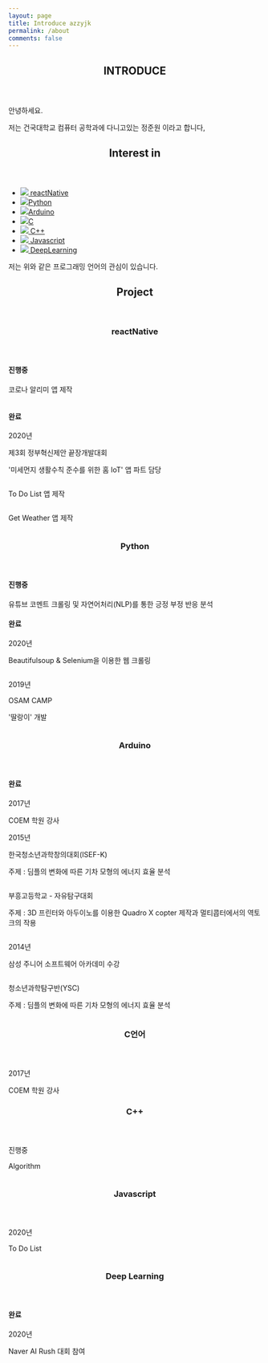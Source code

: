 ```yaml
---
layout: page
title: Introduce azzyjk
permalink: /about
comments: false
---
```


<section class="userMade">
    <header>
        <h2>INTRODUCE</h2>
    </header>
    <div class="content">
        <p>안녕하세요.</p>
        <p>저는 건국대학교 컴퓨터 공학과에 다니고있는 정준원 이라고 합니다,</p>
        <!-- <span class="image main"><img src="images/pic02.jpg" alt="" /></span> -->
    </div>
</section>
<!-- Section -->
<section class="userMade">
    <header>
        <h2>Interest in</h2>
    </header>
    <div class="content">
        <ul class="feature-icons">
            <li class="icon solid"><a href="#reactNative"><img class="userIcon" src="/assets/images/picture/reactNative/react.png"> reactNative</a></li>
            <li class="icon solid"><a href="#python"><img class="userIcon" src="/assets/images/picture/python/python.png">Python</a></li>
            <li class="icon solid"><a href="#arduino"><img class="userIcon" src="/assets/images/picture/arduino/arduino.png">Arduino</a></li>
            <li class="icon solid"><a href="#C"><img class="userIcon" src="/assets/images/picture/c/c.png">C</a></li>
            <li class="icon solid"><a href="#C++"><img class="userIcon" src="/assets/images/picture/cpp/cpp.png"> C++</a></li>
            <li class="icon solid"><a href="#JS"><img class="userIcon" src="/assets/images/picture/javascript/javascript.png"> Javascript</a></li>
            <li class="icon solid"><a href="#deeplearning"><img class="userIcon" src="/assets/images/picture/DeepLearning/DeepLearning.png"> DeepLearning</a></li>
        </ul>
        <p>저는 위와 같은 프로그래밍 언어의 관심이 있습니다.</p>
    </div>
</section>  
<section class="userMade">
    <header>
        <h2>Project</h2>
    </header>
    <div class="content">
        <!-- Section -->
        <section id="reactNative">
            <header>
                <h3>reactNative</h3>
            </header>
            <div class="content">
                <div>
                    <!-- <h4>진행중</h4> -->
                    <h4>진행중</h4>
                    <p class="title">코로나 알리미 앱 제작</p>
                    <a href="https://github.com/azzyjk/COVID19"><img class="userPict" src="/assets/images/picture/reactNative/COVID19.png"  alt="" /></a>
                    <h4>완료</h4>
                    <p>2020년</p>
                    <p class="title">제3회 정부혁신제안 끝장개발대회</p>
                    <p class="subject"> '미세먼지 생활수칙 준수를 위한 홈 IoT' 앱 파트 담당 </p>
                    <a href="https://github.com/azzyjk/GovermentHackerton"><img class="userPict" src="/assets/images/picture/reactNative/GovermentHackerton.jpg"  alt="" /></a>
                    <p class="title">To Do List 앱 제작</p>
                    <a href="https://github.com/azzyjk/React-Native/tree/master/TodoList"><img class="userPict" src="/assets/images/picture/reactNative/toDo.png"  alt="" /></a>
                    <p class="title">Get Weather 앱 제작</p>
                    <a href="https://github.com/azzyjk/React-Native/tree/master/getWeather"><img class="userPict" src="/assets/images/picture/reactNative/getWeather.png"  alt="" /></a>
                </div>
            </div>
        </section>
        <!-- Section -->
        <section id="python">
            <header>
                <h3>Python</h3>
            </header>
            <div class="content">
                <div>
                    <h4>진행중</h4>
                    <p class="title">유튜브 코멘트 크롤링 및 자연어처리(NLP)를 통한 긍정 부정 반응 분석</p>
                    <h4>완료</h4>
                    <p>2020년</p>
                    <p class="title">Beautifulsoup & Selenium을 이용한 웹 크롤링</p>
                    <a href="https://github.com/azzyjk/Crawling"><img class="userPict" src="/assets/images/picture/python/selenium.png" alt="" /></a>
                    <p>2019년</p>
                    <p class="title">OSAM CAMP</p>
                    <p class="subject">'딸랑이' 개발</p>
                    <a href="https://azzyjk.github.io/OSAM/"><img class="userPict" src="/assets/images/picture/python/osam.jpeg"  alt="" /></a>
                </div>
            </div>
        </section>
        <!-- Section -->
        <section id="arduino">
            <header>
                <h3>Arduino</h3>
            </header>
            <div class="content">
                <div>
                    <h4> 완료 </h4>
                    <p>2017년</p>
                    <p class="title">COEM 학원 강사</p>
                    <!-- <a href="https://azzyjk.github.io/OSAM/"><img src="images/picture/osam.jpg" alt="" /></a> -->
                    <p>2015년</p>
                    <p class="comp title">한국청소년과학창의대회(ISEF-K)</p>
                    <p class="subject"> 주제 : 딤플의 변화에 따른 기차 모형의 에너지 효율 분석</p>
                    <img class="userPict" src="/assets/images/picture/arduino/KOFAC.gif" alt="" />
                    <p class="comp title">부흥고등학교 - 자유탐구대회</p>
                    <p class="subject"> 주제 : 3D 프린터와 아두이노를 이용한 Quadro X copter 제작과 멀티콥터에서의 역토크의 작용</p>
                    <img class="userPict" src="/assets/images/picture/arduino/puheung.jpg" alt="" />
                    <p> 2014년 </p>
                    <p class="title">삼성 주니어 소프트웨어 아카데미 수강</p>
                    <img class="userPict" src="/assets/images/picture/arduino/juniorSW.jpg" alt="" />
                    <p class="comp title">청소년과학탐구반(YSC)</p>
                    <p class="subject"> 주제 : 딤플의 변화에 따른 기차 모형의 에너지 효율 분석</p>
                    <img class="userPict" src="/assets/images/picture/arduino/KOFAC.gif" alt="" />
                </div>
            </div>
        </section>
        <!-- Section -->
        <section id="C">
            <header>
                <h3>C언어</h3>
            </header>
            <div class="content">
                <div>
                    <p>2017년</p>
                    <p class="title">COEM 학원 강사</p>
                    <!-- <a href="https://azzyjk.github.io/OSAM/"><img src="images/picture/osam.jpg" alt="" /></a> -->
                </div>
            </div>
        </section>
        <!-- Section -->
        <section id="C++">
            <header>
                <h3>C++</h3>
            </header>
            <div class="content">
                <div>
                    <p>진행중</p>
                    <p class="title">Algorithm</p>
                    <a href="https://github.com/azzyjk/Algorithm"><img class="userPict" src="/assets/images/picture/cpp/algorithm.png" alt="" /></a>
                </div>
            </div>
        </section>
        <!-- Section -->
        <section id="JS">
            <header>
                <h3>Javascript</h3>
            </header>
            <div class="content">
                <div>
                    <p>2020년</p>
                    <p class="title">To Do List</p>
                    <a href="https://github.com/azzyjk/WEB"><img class="userPict" src="/assets/images/picture/javascript/toDo.png" alt="" /></a>
                </div>
            </div>
        </section>
        <!-- Section -->
        <section id="deeplearning">
            <header>
                <h3>Deep Learning</h3>
            </header>
            <div class="content">
                <div>
                    <h4>완료</h4>
                    <p>2020년</p>
                    <p class="title">Naver AI Rush 대회 참여</p>
                    <a href="https://azzyjk.github.io/NaverAIRush/"><img class="userPict" src="/assets/images/picture/DeepLearning/NaverAIRush.png" alt="" /></a>
                </div>
            </div>
        </section>
    </div>
</section>

<!-- This website is a demonstration to see **Memoirs Jekyll theme** in action. The theme is compatible with Github pages, in fact even this demo itself is created with Github Pages and hosted with Github.  -->

<!-- <a target="_blank" href="https://bootstrapstarter.com/bootstrap-templates/jekyll-theme-memoirs/" class="btn btn-dark"> Get Memoirs for Jekyll &rarr;</a> -->

